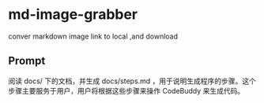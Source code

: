 # md-image-grabber
conver markdown image link to local ,and download

## Prompt
阅读 docs/ 下的文档，并生成 docs/steps.md ，用于说明生成程序的步骤。这个步骤主要服务于用户，用户将根据这些步骤来操作 CodeBuddy 来生成代码。
